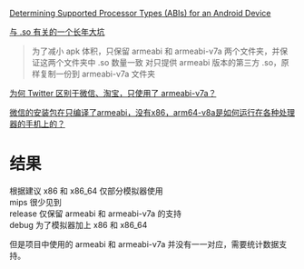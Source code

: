 [Determining Supported Processor Types (ABIs) for an Android Device](https://handstandsam.com/2016/01/28/determining-supported-processor-types-abis-for-an-android-device/)

[与 .so 有关的一个长年大坑](https://zhuanlan.zhihu.com/p/21359984)  
> 为了减小 apk 体积，只保留 armeabi 和 armeabi-v7a 两个文件夹，并保证这两个文件夹中 .so 数量一致
> 对只提供 armeabi 版本的第三方 .so，原样复制一份到 armeabi-v7a 文件夹


[为何 Twitter 区别于微信、淘宝，只使用了 armeabi-v7a？](https://www.diycode.cc/topics/691)

[微信的安装包在只编译了armeabi，没有x86，arm64-v8a是如何运行在各种处理器的手机上的？](https://www.zhihu.com/question/36893314)


# 结果
根据建议
x86 和 x86_64 仅部分模拟器使用  
mips 很少见到  
release 仅保留 armeabi 和 armeabi-v7a 的支持  
debug 为了模拟器加上 x86 和 x86_64  

但是项目中使用的 armeabi 和 armeabi-v7a 并没有一一对应，需要统计数据支持。
